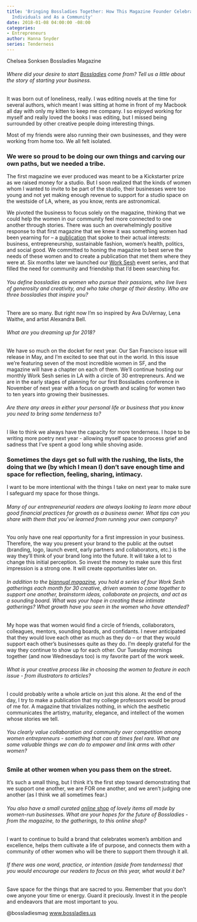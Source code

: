 ```yaml
---
title: 'Bringing Bossladies Together: How This Magazine Founder Celebrates Women As
  Individuals and As a Community'
date: 2018-01-08 04:00:00 -08:00
categories:
- Entrepreneurs
author: Hanna Snyder
series: Tenderness
---
```


Chelsea Sonksen
Bossladies Magazine

###### Where did your desire to start [Bossladies](https://www.bossladies.us/) come from? Tell us a little about the story of starting your business.

It was born out of loneliness, really. I was editing novels at the time for several authors, which meant I was sitting at home in front of my Macbook all day with only my kitten to keep me company. I so enjoyed working for myself and really loved the books I was editing, but I missed being surrounded by other creative people doing interesting things.

Most of my friends were also running their own businesses, and they were working from home too. We all felt isolated.

### We were so proud to be doing our own things and carving our own paths, but we needed a tribe.

The first magazine we ever produced was meant to be a Kickstarter prize as we raised money for a studio. But I soon realized that the kinds of women whom I wanted to invite to be part of the studio, their businesses were too young and not yet making enough revenue to support for a studio space on the westside of LA, where, as you know, rents are astronomical.

We pivoted the business to focus solely on the magazine, thinking that we could help the women in our community feel more connected to one another through stories. There was such an overwhelmingly positive response to that first magazine that we knew it was something women had been yearning for – a [publication](https://www.bossladies.us/) that spoke to their actual interests: business, entrepreneurship, sustainable fashion, women’s health, politics, and social good. We committed to honing the magazine to best serve the needs of these women and to create a publication that met them where they were at. Six months later we launched our [Work Sesh](https://www.bossladies.us/shop/?category=Work\+Sesh) event series, and that filled the need for community and friendship that I’d been searching for.

###### You define bossladies as women who pursue their passions, who live lives of generosity and creativity, and who take charge of their destiny. Who are three bossladies that inspire you?

There are so many. But right now I’m so inspired by Ava DuVernay, Lena Waithe, and artist Alexandra Bell.

###### What are you dreaming up for 2018?

We have so much on the docket for next year. Our San Francisco issue will release in May, and I’m excited to see that out in the world. In this issue we’re featuring seven of the most incredible women in SF, and the magazine will have a chapter on each of them. We’ll continue hosting our monthly Work Sesh series in LA with a circle of 30 entrepreneurs. And we are in the early stages of planning for our first Bossladies conference in November of next year with a focus on growth and scaling for women two to ten years into growing their businesses.

###### Are there any areas in either your personal life or business that you know you need to bring some tenderness to?

I like to think we always have the capacity for more tenderness. I hope to be writing more poetry next year - allowing myself space to process grief and sadness that I’ve spent a good long while shoving aside.

### Sometimes the days get so full with the rushing, the lists, the doing that we (by which I mean I) don’t save enough time and space for reflection, feeling, sharing, intimacy.

I want to be more intentional with the things I take on next year to make sure I safeguard my space for those things.

###### Many of our entrepreneurial readers are always looking to learn more about good financial practices for growth as a business owner. What tips can you share with them that you’ve learned from running your own company?

You only have one real opportunity for a first impression in your business. Therefore, the way you present your brand to the public at the outset (branding, logo, launch event, early partners and collaborators, etc.)  is the way they’ll think of your brand long into the future. It will take a lot to change this initial perception. So invest the money to make sure this first impression is a strong one. It will create opportunities later on.

###### In addition to the [biannual magazine](https://www.bossladies.us/shop/issue04), you hold a series of four Work Sesh gatherings each month for 30 creative, driven women to come together to support one another, brainstorm ideas, collaborate on projects, and act as a sounding board. What was your hope in creating these intimate gatherings? What growth have you seen in the women who have attended?

My hope was that women would find a circle of friends, collaborators, colleagues, mentors, sounding boards, and confidants. I never anticipated that they would love each other as much as they do – or that they would support each other’s businesses quite as they do. I’m deeply grateful for the way they continue to show up for each other. Our Tuesday mornings together (and now Wednesdays too) is my favorite part of the work week.

###### What is your creative process like in choosing the women to feature in each issue - from illustrators to articles?

I could probably write a whole article on just this alone. At the end of the day, I try to make a publication that my college professors would be proud of me for. A magazine that trivializes nothing, in which the aesthetic communicates the artistry, maturity, elegance, and intellect of the women whose stories we tell.

###### You clearly value collaboration and community over competition among women entrepreneurs - something that can at times feel rare. What are some valuable things we can do to empower and link arms with other women?

### Smile at other women when you pass them on the street.

It’s such a small thing, but I think it’s the first step toward demonstrating that we support one another, we are FOR one another, and we aren’t judging one another (as I think we all sometimes fear.)

###### You also have a small curated [online shop](https://www.bossladies.us/shop/?category=Collections) of lovely items all made by women-run businesses. What are your hopes for the future of Bossladies - from the magazine, to the gatherings, to this online shop?

I want to continue to build a brand that celebrates women’s ambition and excellence, helps them cultivate a life of purpose, and connects them with a community of other women who will be there to support them through it all.

###### If there was one word, practice, or intention (aside from tenderness) that you would encourage our readers to focus on this year, what would it be?

Save space for the things that are sacred to you. Remember that you don’t owe anyone your time or energy. Guard it preciously. Invest it in the people and endeavors that are most important to you.

@bossladiesmag
www.bossladies.us
